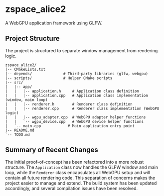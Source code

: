 # zspace_alice2

A WebGPU application framework using GLFW.

## Project Structure

The project is structured to separate window management from rendering logic.

```
zspace_alice2/
|-- CMakeLists.txt
|-- depends/              # Third-party libraries (glfw, webgpu)
|-- scripts/              # Helper CMake scripts
|-- src/
|   |-- app/
|   |   |-- application.h     # Application class definition
|   |   |-- application.cpp   # Application class implementation (window, main loop)
|   |   |-- renderer.h        # Renderer class definition
|   |   |-- renderer.cpp      # Renderer class implementation (WebGPU logic)
|   |   |-- wgpu_adapter.cpp  # WebGPU adapter helper functions
|   |   `-- wgpu_device.cpp   # WebGPU device helper functions
|   `-- main.cpp            # Main application entry point
|-- README.md
`-- TODO.md
```

## Summary of Recent Changes

The initial proof-of-concept has been refactored into a more robust structure. The `Application` class now handles the GLFW window and main loop, while the `Renderer` class encapsulates all WebGPU setup and will contain all future rendering code. This separation of concerns makes the project easier to manage and extend. The build system has been updated accordingly, and several compilation issues have been resolved.
